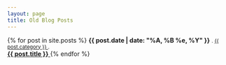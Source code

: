 ```yaml
---
layout: page
title: Old Blog Posts
---
```


<section>
  {% for post in site.posts %}
  <large><strong>{{ post.date | date: "%A, %B %e, %Y" }}</strong></large>
    <small>.
    <a class="category" href="{{site.baseurl}}/categories/{{ post.category | downcase }}.html">
      {{ post.category }}
    </a>
  .</small>
  <br class="visible-xs-block">
  <a href="{{site.baseurl}}{{post.url}}">
    <strong>{{ post.title }}</strong>
  </a>
  {% endfor %}
</section>
